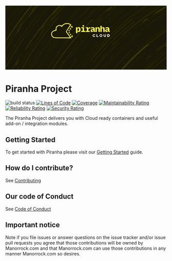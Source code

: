 ![#piranhacloud](piranha_cloud.svg)

# Piranha Project

![build status](https://github.com/piranhacloud/piranha/workflows/build/badge.svg)
[![Lines of Code](https://sonarcloud.io/api/project_badges/measure?project=piranhacloud_piranha&metric=ncloc)](https://sonarcloud.io/summary/new_code?id=piranhacloud_piranha)
[![Coverage](https://sonarcloud.io/api/project_badges/measure?project=piranhacloud_piranha&metric=coverage)](https://sonarcloud.io/dashboard?id=piranhacloud_piranha)
[![Maintainability Rating](https://sonarcloud.io/api/project_badges/measure?project=piranhacloud_piranha&metric=sqale_rating)](https://sonarcloud.io/dashboard?id=piranhacloud_piranha)
[![Reliability Rating](https://sonarcloud.io/api/project_badges/measure?project=piranhacloud_piranha&metric=reliability_rating)](https://sonarcloud.io/dashboard?id=piranhacloud_piranha)
[![Security Rating](https://sonarcloud.io/api/project_badges/measure?project=piranhacloud_piranha&metric=security_rating)](https://sonarcloud.io/dashboard?id=piranhacloud_piranha)

The Piranha Project delivers you with Cloud ready containers and useful add-on / 
integration modules.

## Getting Started

To get started with Piranha please visit our 
[Getting Started](https://javadoc.io/doc/cloud.piranha/project/latest/resources/getting-started.html) guide.

## How do I contribute?

See [Contributing](CONTRIBUTING.md)

## Our code of Conduct

See [Code of Conduct](CODE_OF_CONDUCT.md)

## Important notice

Note if you file issues or answer questions on the issue tracker and/or issue 
pull requests you agree that those contributions will be owned by Manorrock.com
and that Manorrock.com can use those contributions in any manner Manorrock.com
so desires.
